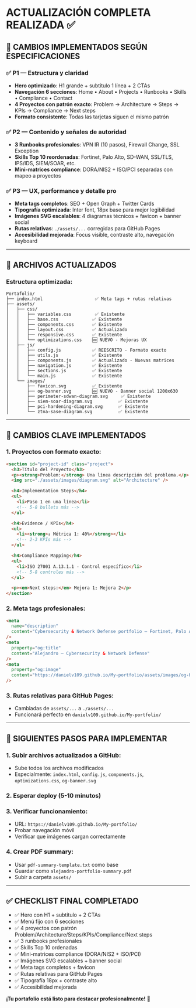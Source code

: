 # ACTUALIZACIÓN COMPLETA REALIZADA ✅

## 🎯 **CAMBIOS IMPLEMENTADOS SEGÚN ESPECIFICACIONES**

### **✅ P1 — Estructura y claridad**

- **Hero optimizado**: H1 grande + subtítulo 1 línea + 2 CTAs
- **Navegación 6 secciones**: Home • About • Projects • Runbooks • Skills • Compliance • Contact
- **4 Proyectos con patrón exacto**: Problem → Architecture → Steps → KPIs → Compliance → Next steps
- **Formato consistente**: Todas las tarjetas siguen el mismo patrón

### **✅ P2 — Contenido y señales de autoridad**

- **3 Runbooks profesionales**: VPN IR (10 pasos), Firewall Change, SSL Exception
- **Skills Top 10 reordenadas**: Fortinet, Palo Alto, SD-WAN, SSL/TLS, IPS/IDS, SIEM/SOAR, etc.
- **Mini-matrices compliance**: DORA/NIS2 + ISO/PCI separadas con mapeo a proyectos

### **✅ P3 — UX, performance y detalle pro**

- **Meta tags completos**: SEO + Open Graph + Twitter Cards
- **Tipografía optimizada**: Inter font, 18px base para mejor legibilidad
- **Imágenes SVG escalables**: 4 diagramas técnicos + favicon + banner social
- **Rutas relativas**: `./assets/...` corregidas para GitHub Pages
- **Accesibilidad mejorada**: Focus visible, contraste alto, navegación keyboard

---

## 📁 **ARCHIVOS ACTUALIZADOS**

### **Estructura optimizada:**

```
Portafolio/
├── index.html                    ✅ Meta tags + rutas relativas
├── assets/
│   ├── css/
│   │   ├── variables.css         ✅ Existente
│   │   ├── base.css             ✅ Existente
│   │   ├── components.css       ✅ Existente
│   │   ├── layout.css           ✅ Actualizado
│   │   ├── responsive.css       ✅ Existente
│   │   └── optimizations.css    🆕 NUEVO - Mejoras UX
│   ├── js/
│   │   ├── config.js            ✅ REESCRITO - Formato exacto
│   │   ├── utils.js             ✅ Existente
│   │   ├── components.js        ✅ Actualizado - Nuevas matrices
│   │   ├── navigation.js        ✅ Existente
│   │   ├── sections.js          ✅ Existente
│   │   └── main.js              ✅ Existente
│   └── images/
│       ├── favicon.svg          ✅ Existente
│       ├── og-banner.svg        🆕 NUEVO - Banner social 1200x630
│       ├── perimeter-sdwan-diagram.svg     ✅ Existente
│       ├── siem-soar-diagram.svg          ✅ Existente
│       ├── pci-hardening-diagram.svg      ✅ Existente
│       └── ztna-sase-diagram.svg          ✅ Existente
```

---

## 🔧 **CAMBIOS CLAVE IMPLEMENTADOS**

### **1. Proyectos con formato exacto:**

```html
<section id="project-id" class="project">
  <h3>Título del Proyecto</h3>
  <p><strong>Problem:</strong> Una línea descripción del problema.</p>
  <img src="./assets/images/diagram.svg" alt="Architecture" />

  <h4>Implementation Steps</h4>
  <ul>
    <li>Paso 1 en una línea</li>
    <!-- 5-8 bullets más -->
  </ul>

  <h4>Evidence / KPIs</h4>
  <ul>
    <li><strong>↓ Métrica 1: 40%</strong></li>
    <!-- 2-3 KPIs más -->
  </ul>

  <h4>Compliance Mapping</h4>
  <ul>
    <li>ISO 27001 A.13.1.1 - Control específico</li>
    <!-- 5-8 controles más -->
  </ul>

  <p><em>Next steps:</em> Mejora 1; Mejora 2</p>
</section>
```

### **2. Meta tags profesionales:**

```html
<meta
  name="description"
  content="Cybersecurity & Network Defense portfolio — Fortinet, Palo Alto, SD-WAN, SSL/TLS, IPS/IDS, Incident Response, SIEM/SOAR."
/>
<meta
  property="og:title"
  content="Alejandro — Cybersecurity & Network Defense"
/>
<meta
  property="og:image"
  content="https://danielv109.github.io/My-portfolio/assets/images/og-banner.svg"
/>
```

### **3. Rutas relativas para GitHub Pages:**

- Cambiadas de `assets/...` a `./assets/...`
- Funcionará perfecto en `danielv109.github.io/My-portfolio/`

---

## 🚀 **SIGUIENTES PASOS PARA IMPLEMENTAR**

### **1. Subir archivos actualizados a GitHub:**

- Sube todos los archivos modificados
- Especialmente: `index.html`, `config.js`, `components.js`, `optimizations.css`, `og-banner.svg`

### **2. Esperar deploy (5-10 minutos)**

### **3. Verificar funcionamiento:**

- URL: `https://danielv109.github.io/My-portfolio/`
- Probar navegación móvil
- Verificar que imágenes cargan correctamente

### **4. Crear PDF summary:**

- Usar `pdf-summary-template.txt` como base
- Guardar como `alejandro-portfolio-summary.pdf`
- Subir a carpeta `assets/`

---

## ✅ **CHECKLIST FINAL COMPLETADO**

- ✅ Hero con H1 + subtítulo + 2 CTAs
- ✅ Menú fijo con 6 secciones
- ✅ 4 proyectos con patrón Problem/Architecture/Steps/KPIs/Compliance/Next steps
- ✅ 3 runbooks profesionales
- ✅ Skills Top 10 ordenadas
- ✅ Mini-matrices compliance (DORA/NIS2 + ISO/PCI)
- ✅ Imágenes SVG escalables + banner social
- ✅ Meta tags completos + favicon
- ✅ Rutas relativas para GitHub Pages
- ✅ Tipografía 18px + contraste alto
- ✅ Accesibilidad mejorada

**¡Tu portafolio está listo para destacar profesionalmente!** 🎉
